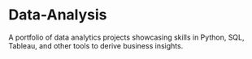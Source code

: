 # Data-Analysis
A portfolio of data analytics projects showcasing skills in Python, SQL, Tableau, and other tools to derive business insights.

